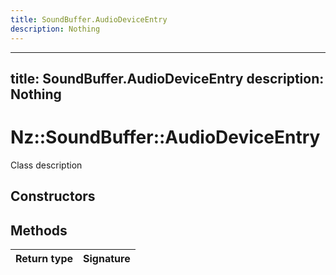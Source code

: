 ```yaml
---
title: SoundBuffer.AudioDeviceEntry
description: Nothing
---
```


---
title: SoundBuffer.AudioDeviceEntry
description: Nothing
---

# Nz::SoundBuffer::AudioDeviceEntry

Class description

## Constructors


## Methods

| Return type | Signature |
| ----------- | --------- |
